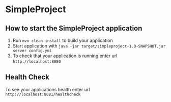 # SimpleProject

How to start the SimpleProject application
---

1. Run `mvn clean install` to build your application
1. Start application with `java -jar target/simpleproject-1.0-SNAPSHOT.jar server config.yml`
1. To check that your application is running enter url `http://localhost:8080`

Health Check
---

To see your applications health enter url `http://localhost:8081/healthcheck`
